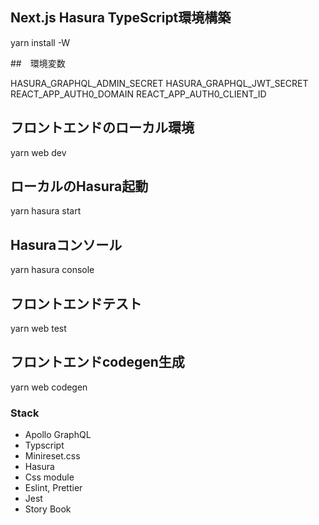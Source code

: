 ## Next.js Hasura TypeScript環境構築

yarn install -W

##　環境変数

HASURA_GRAPHQL_ADMIN_SECRET
HASURA_GRAPHQL_JWT_SECRET
REACT_APP_AUTH0_DOMAIN
REACT_APP_AUTH0_CLIENT_ID

## フロントエンドのローカル環境
yarn web dev

## ローカルのHasura起動
yarn hasura start

## Hasuraコンソール
yarn hasura console 


## フロントエンドテスト
yarn web test
## フロントエンドcodegen生成
yarn web codegen

### Stack
- Apollo GraphQL
- Typscript
- Minireset.css
- Hasura
- Css module
- Eslint, Prettier
- Jest
- Story Book
